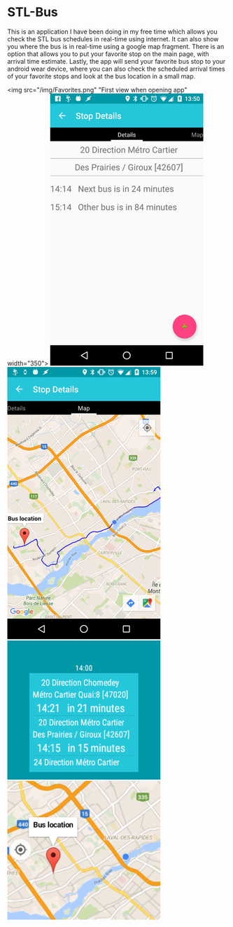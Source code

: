 # STL-Bus
This is an application I have been doing in my free time which allows you check the STL bus schedules in real-time using internet. 
It can also show you where the bus is in real-time using a google map fragment. There is an option that allows you to put your 
favorite stop on the main page, with arrival time estimate.
Lastly, the app will send your favorite bus stop to your android wear device, where you can also check 
the scheduled arrival times of your favorite stops and look at the bus location in a small map.

<img src="/img/Favorites.png" "First view when opening app" width="350">
<img src="/img/Stop.Details.png" width="350">
<img src="/img/mobile.map.png" width="350">
<img src="/img/watch.favorites.png" width="350">
<img src="/img/watch.map.png" width="350">
